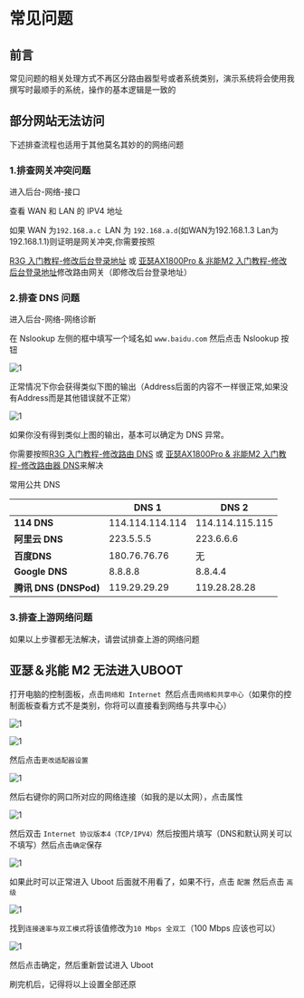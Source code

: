 # 常见问题

## 前言

常见问题的相关处理方式不再区分路由器型号或者系统类别，演示系统将会使用我撰写时最顺手的系统，操作的基本逻辑是一致的

## 部分网站无法访问

下述排查流程也适用于其他莫名其妙的的网络问题

### 1.排查网关冲突问题

进入后台-网络-接口

查看 WAN 和 LAN 的 IPV4 地址

如果 WAN 为`192.168.a.c `LAN 为 `192.168.a.d`(如WAN为192.168.1.3 Lan为192.168.1.1)则证明是网关冲突,你需要按照

[R3G 入门教程-修改后台登录地址](/IntroductionTutorial/R3G?id=修改后台登录地址) 或 [亚瑟AX1800Pro & 兆能M2 入门教程-修改后台登录地址](/IntroductionTutorial/JDC-01&ZN-M2?id=修改后台登录地址)修改路由网关（即修改后台登录地址）

### 2.排查 DNS 问题

进入后台-网络-网络诊断

在 Nslookup 左侧的框中填写一个域名如 `www.baidu.com` 然后点击 Nslookup 按钮 

![1](./Image/1.png)

正常情况下你会获得类似下图的输出（Address后面的内容不一样很正常,如果没有Address而是其他错误就不正常）

![1](./Image/2.png)

如果你没有得到类似上图的输出，基本可以确定为 DNS 异常。

你需要按照[R3G 入门教程-修改路由 DNS](/IntroductionTutorial/R3G?id=修改路由器-dns) 或 [亚瑟AX1800Pro & 兆能M2 入门教程-修改路由器 DNS](/IntroductionTutorial/JDC-01&ZN-M2?id=修改路由器-dns)来解决



常用公共 DNS

|                       | DNS 1           | DNS 2           |
| --------------------- | --------------- | --------------- |
| **114 DNS**           | 114.114.114.114 | 114.114.115.115 |
| **阿里云 DNS**        | 223.5.5.5       | 223.6.6.6       |
| **百度DNS**           | 180.76.76.76    | 无              |
| **Google DNS**        | 8.8.8.8         | 8.8.4.4         |
| **腾讯 DNS (DNSPod)** | 119.29.29.29    | 119.28.28.28    |



### 3.排查上游网络问题

如果以上步骤都无法解决，请尝试排查上游的网络问题



## 亚瑟＆兆能 M2 无法进入UBOOT

打开电脑的控制面板，点击`网络和 Internet `然后点击`网络和共享中心`（如果你的控制面板查看方式不是类别，你将可以直接看到网络与共享中心）

![1](./Image/3.png)

![1](./Image/4.png)

然后点击`更改适配器设置`

![1](./Image/5.png)

然后右键你的网口所对应的网络连接（如我的是以太网），点击属性

![1](./Image/6.png)

然后双击 `Internet 协议版本4（TCP/IPV4）`然后按图片填写（DNS和默认网关可以不填写）然后点击`确定`保存

![1](./Image/7.png)

如果此时可以正常进入 Uboot 后面就不用看了，如果不行，点击 `配置` 然后点击 `高级`

![1](./Image/8.png)

找到`连接速率与双工模式`将该值修改为`10 Mbps 全双工`（100 Mbps 应该也可以）

![1](./Image/9.png)

然后点击确定，然后重新尝试进入 Uboot

刷完机后，记得将以上设置全部还原
